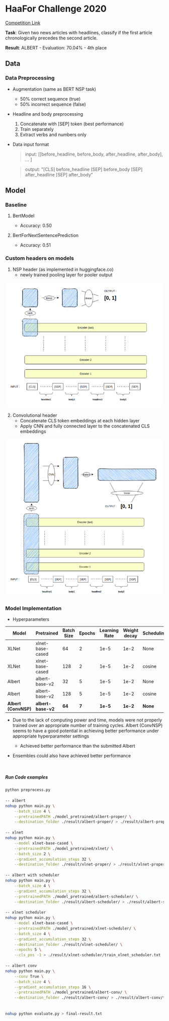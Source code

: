 # HaaFor Challenge 2020
[Competition Link](https://www.haafor.com/challenge/)

**Task**: Given two news articles with headlines, classify if the first article chronologically precedes the second article.

**Result**: ALBERT - Evaluation: 70.04% - 4th place 

## Data

### Data Preprocessing
- Augmentation (same as BERT NSP task)
    - 50% correct sequence (true)
    - 50% incorrect sequence (false)

- Headline and body preprocessing
    1. Concatenate with [SEP] token (best performance)
    2. Train separately
    3. Extract verbs and numbers only

- Data input format

    >input: 
        [[before_headline, before_body, after_headline, after_body], ... ]
    
    >output: 
        "[CLS] before_headline [SEP] before_body [SEP] after_headline [SEP] after_body"

## Model

### Baseline

1. BertModel
    * Accuracy: 0.50

2. BertForNextSentencePrediction
    * Accuracy: 0.51

### Custom headers on models

1. NSP header (as implemented in huggingface.co)
    * newly trained pooling layer for pooler output

![NSP header structure](imgs/NSP.png)


2. Convolutional header 
    * Concatenate CLS token embeddings at each hidden layer
    * Apply CNN and fully connected layer to the concatenated CLS embeddings

![Convolutional NSP header structure](imgs/ConvNSP.png)

### Model Implementation
- Hyperparameters

| Model       | Pretrained   | Batch Size  | Epochs | Learning Rate | Weight decay | Scheduling | Test Accuracy |
| ----------- |------------- | ----------- | ------ | ------------- | ------------ | ---------- | -------- |
| XLNet       | xlnet-base-cased | 64     | 2 | 1e-5 | 1e-2 | None | 0.5075 |
| XLNet       | xlnet-base-cased | 128    | 2 | 1e-5 | 1e-2 | cosine | 0.486 |
| Albert      | albert-base-v2   | 32     | 5 | 1e-5 | 1e-2 | None | 0.7278 |
| Albert      | albert-base-v2   | 128    | 5 | 1e-5 | 1e-2 | cosine | 0.7023 |
| **Albert (ConvNSP)**| **albert-base-v2**   | **64**     | **7** | **1e-5** | **1e-2** | **None** | **0.7401** |


* Due to the lack of computing power and time, models were not properly trained over an appropriate number of training cycles. Albert (ConvNSP) seems to have a good potential in achieving better performance under appropriate hyperparameter settings
  * Achieved better performance than the submitted Albert

* Ensembles could also have achieved better performance

</br>

##### Run Code examples

``` sh
python preprocess.py

-- albert
nohup python main.py \
    --batch_size 4 \
    --pretrainedPATH ./model_pretrained/albert-proper/ \
    --destination_folder ./result/albert-proper/ > ./result/albert-proper/train_albert_base_v2.txt

-- xlnet
nohup python main.py \
    --model xlnet-base-cased \
    --pretrainedPATH ./model_pretrained/xlnet/ \
    --batch_size 2 \
    --gradient_accumulation_steps 32 \
    --destination_folder ./result/xlnet-proper/ > ./result/xlnet-proper/train_based_cased.txt

-- albert with scheduler
nohup python main.py \
    --batch_size 4 \
    --gradient_accumulation_steps 32 \
    --pretrainedPATH ./model_pretrained/albert-scheduler/ \
    --destination_folder ./result/albert-scheduler/ > ./result/albert-scheduler/train_albert_base_v2.txt

-- xlnet scheduler
nohup python main.py \
    --model xlnet-base-cased \
    --pretrainedPATH ./model_pretrained/xlnet-scheduler/ \
    --batch_size 4 \
    --gradient_accumulation_steps 32 \
    --destination_folder ./result/xlnet-scheduler/ \
    --epochs 5 \
    --cls_pos -1 > ./result/xlnet-scheduler/train_xlnet_scheduler.txt

-- albert conv
nohup python main.py \
    --conv True \
    --batch_size 4 \
    --gradient_accumulation_steps 16 \
    --pretrainedPATH ./model_pretrained/albert-conv/ \
    --destination_folder ./result/albert-conv/ > ./result/albert-conv/train_albert_base_conv.txt


nohup python evaluate.py > final-result.txt
```
